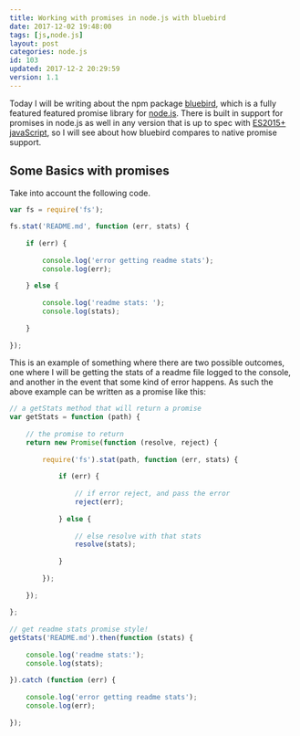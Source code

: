 ```yaml
---
title: Working with promises in node.js with bluebird
date: 2017-12-02 19:48:00
tags: [js,node.js]
layout: post
categories: node.js
id: 103
updated: 2017-12-2 20:29:59
version: 1.1
---
```


Today I will be writing about the npm package [bluebird](https://www.npmjs.com/package/bluebird), which is a fully featured featured promise library for [node.js](https://nodejs.org/en/). There is built in support for promises in node.js as well in any version that is up to spec with [ES2015+ javaScript](http://www.ecma-international.org/ecma-262/6.0/#sec-promise-objects), so I will see about how bluebird compares to native promise support.

<!-- more -->

## Some Basics with promises

Take into account the following code.

```js
var fs = require('fs');
 
fs.stat('README.md', function (err, stats) {
 
    if (err) {
 
        console.log('error getting readme stats');
        console.log(err);
 
    } else {
 
        console.log('readme stats: ');
        console.log(stats);
 
    }
 
});
```

This is an example of something where there are two possible outcomes, one where I will be getting the stats of a readme file logged to the console, and another in the event that some kind of error happens. As such the above example can be written as a promise like this:

```js
// a getStats method that will return a promise
var getStats = function (path) {
 
    // the promise to return
    return new Promise(function (resolve, reject) {
 
        require('fs').stat(path, function (err, stats) {
 
            if (err) {
 
                // if error reject, and pass the error
                reject(err);
 
            } else {
 
                // else resolve with that stats
                resolve(stats);
 
            }
 
        });
 
    });
 
};
 
// get readme stats promise style!
getStats('README.md').then(function (stats) {
 
    console.log('readme stats:');
    console.log(stats);
 
}).catch (function (err) {
 
    console.log('error getting readme stats');
    console.log(err);
 
});
```
